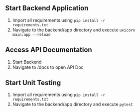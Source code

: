 ## Start Backend Application
1. Import all requirements using <code>pip install -r requirements.txt</code>
2. Navigate to the backend/app directory and execute <code>uvicorn main:app --reload</code>

## Access API Documentation
1. Start Backend
2. Navigate to <host>/docs to open API Doc

## Start Unit Testing
1. Import all requirements using <code>pip install -r requirements.txt</code>
2. Navigate to the backend/app directory and execute <code>pytest</code>
